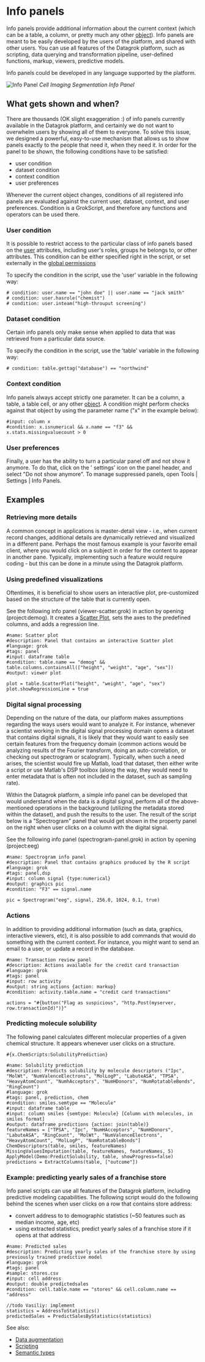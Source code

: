 <!-- TITLE: Info panels -->
<!-- SUBTITLE: -->

# Info panels

Info panels provide additional information about the current context (which can be a table, a column, or pretty much any
other [object](../overview/objects.md)). Info panels are meant to be easily developed by the users of the platform, and
shared with other users. You can use all features of the Datagrok platform, such as scripting, data querying and
transformation pipeline, user-defined functions, markup, viewers, predictive models.

Info panels could be developed in any language supported by the platform.

![Info Panel](cell-imaging-segmentation.png "Cell Imaging Segmentation")
*Cell Imaging Segmentation Info Panel*

## What gets shown and when?

There are thousands (OK slight exaggeration :) of info panels currently available in the Datagrok platform, and
certainly we do not want to overwhelm users by showing all of them to everyone. To solve this issue, we designed a
powerful, easy-to-use mechanism that allows us to show panels exactly to the people that need it, when they need it. In
order for the panel to be shown, the following conditions have to be satisfied:

* user condition
* dataset condition
* context condition
* user preferences

Whenever the current object changes, conditions of all registered info panels are evaluated against the current user,
dataset, context, and user preferences. Condition is a GrokScript, and therefore any functions and operators can be used
there.

### User condition

It is possible to restrict access to the particular class of info panels based on the [user](../govern/user.md)
attributes, including user's roles, groups he belongs to, or other attributes. This condition can be either specified
right in the script, or set externally in the [global permissions](../govern/global-permissions.md)

To specify the condition in the script, use the 'user' variable in the following way:

```
# condition: user.name == "john doe" || user.name == "jack smith"
# condition: user.hasrole("chemist")
# condition: user.inteam("high-throuput screening")
```

### Dataset condition

Certain info panels only make sense when applied to data that was retrieved from a particular data source.

To specify the condition in the script, use the 'table' variable in the following way:

```
# condition: table.gettag("database") == "northwind"
```

### Context condition

Info panels always accept strictly one parameter. It can be a column, a table, a table cell, or any
other [object](../overview/objects.md). A condition might perform checks against that object by using the parameter
name ("x" in the example below):

```
#input: column x
#condition: x.isnumerical && x.name == "f3" && x.stats.missingvaluecount > 0
```

### User preferences

Finally, a user has the ability to turn a particular panel off and not show it anymore. To do that, click on the '
settings' icon on the panel header, and select "Do not show anymore". To manage suppressed panels, open Tools | Settings
| Info Panels.

## Examples

### Retrieving more details

A common concept in applications is master-detail view - i.e., when current record changes, additional details are
dynamically retrieved and visualized in a different pane. Perhaps the most famous example is your favorite email client,
where you would click on a subject in order for the content to appear in another pane. Typically, implementing such a
feature would require coding - but this can be done in a minute using the Datagrok platform.

### Using predefined visualizations

Oftentimes, it is beneficial to show users an interactive plot, pre-customized based on the structure of the table that
is currently open.

See the following info panel (viewer-scatter.grok) in action by opening (project:demog). It creates
a [Scatter Plot](../visualize/viewers/scatter-plot.md), sets the axes to the predefined columns, and adds a regression
line.

```
#name: Scatter plot
#description: Panel that contains an interactive Scatter plot
#language: grok
#tags: panel
#input: dataframe table
#condition: table.name == "demog" && table.columns.containsAll(["height", "weight", "age", "sex"])
#output: viewer plot

plot = table.ScatterPlot("height", "weight", "age", "sex")
plot.showRegressionLine = true
```

### Digital signal processing

Depending on the nature of the data, our platform makes assumptions regarding the ways users would want to analyze it.
For instance, whenever a scientist working in the digital signal processing domain opens a dataset that contains digital
signals, it is likely that they would want to easily see certain features from the frequency domain
(common actions would be analyzing results of the Fourier transform, doing an auto-correlation, or checking out
spectrogram or scalogram). Typically, when such a need arises, the scientist would fire up Matlab, load that dataset,
then either write a script or use Matlab's DSP toolbox (along the way, they would need to enter metadata that is often
not included in the dataset, such as sampling rate).

Within the Datagrok platform, a simple info panel can be developed that would understand when the data is a digital
signal, perform all of the above-mentioned operations in the background (utilizing the metadata stored within the
dataset), and push the results to the user. The result of the script below is a "Spectrogram" panel that would get shown
in the property panel on the right when user clicks on a column with the digital signal.

See the following info panel (spectrogram-panel.grok) in action by opening (project:eeg)

```
#name: Spectrogram info panel
#description: Panel that contains graphics produced by the R script
#language: grok
#tags: panel,dsp
#input: column signal {type:numerical}
#output: graphics pic
#condition: "F3" == signal.name

pic = Spectrogram("eeg", signal, 256.0, 1024, 0.1, true)
```

### Actions

In addition to providing additional information (such as data, graphics, interactive viewers, etc), it is also possible
to add commands that would do something with the current context. For instance, you might want to send an email to a
user, or update a record in the database.

```
#name: Transaction review panel
#description: Actions available for the credit card transaction
#language: grok
#tags: panel
#input: row activity
#output: string actions {action: markup}
#condition: activity.table.name = "credit card transactions"

actions = "#{button("Flag as suspicious", "http.Post(myserver, row.transactionId)")}"
```

### Predicting molecule solubility

The following panel calculates different molecular properties of a given chemical structure. It appears whenever user
clicks on a structure.

`#{x.ChemScripts:SolubilityPrediction}`

```
#name: Solubility prediction
#description: Predicts solubility by molecule descriptors ("Ipc", "MolWt", "NumValenceElectrons", "MolLogP", "LabuteASA", "TPSA", "HeavyAtomCount", "NumhAcceptors", "NumHDonors", "NumRotatableBonds", "RingCount")
#language: grok
#tags: panel, prediction, chem
#condition: smiles.semtype == "Molecule"
#input: dataframe table
#input: column smiles {semtype: Molecule} [Column with molecules, in smiles format]
#output: dataframe predictions {action: join(table)}
featureNames = ["TPSA", "Ipc", "NumHAcceptors", "NumHDonors", "LabuteASA", "RingCount", "MolWt", "NumValenceElectrons", "HeavyAtomCount", "MolLogP", "NumRotatableBonds"]
ChemDescriptors(table, smiles, featureNames)
MissingValuesImputation(table, featureNames, featureNames, 5)
ApplyModel(Demo:PredictSolubility, table, showProgress=false)
predictions = ExtractColumns(table, ["outcome"])
```

### Example: predicting yearly sales of a franchise store

Info panel scripts can use all features of the Datagrok platform, including predictive modeling capabilities. The
following script would do the following behind the scenes when user clicks on a row that contains store address:

* convert address to to demographic statistics (~50 features such as median income, age, etc)
* using extracted statistics, predict yearly sales of a franchise store if it opens at that address

```
#name: Predicted sales
#description: Predicting yearly sales of the franchise store by using previously trained predictive model
#language: grok
#tags: panel
#sample: stores.csv
#input: cell address
#output: double predictedsales
#condition: cell.table.name == "stores" && cell.column.name == "address"

//todo Vasiliy: implement
statistics = AddressToStatistics()
predictedSales = PredictSalesByStatistics(statistics)
```

See also:

* [Data augmentation](data-augmentation.md)
* [Scripting](../compute/scripting.md)
* [Semantic types](semantic-types.md)
